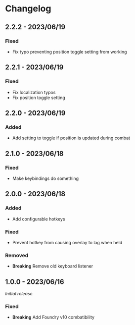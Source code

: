 # Changelog
## 2.2.2 - 2023/06/19
### Fixed
- Fix typo preventing position toggle setting from working
## 2.2.1 - 2023/06/19
### Fixed
- Fix localization typos
- Fix position toggle setting
## 2.2.0 - 2023/06/19
### Added
- Add setting to toggle if position is updated during combat
## 2.1.0 - 2023/06/18
### Fixed
- Make keybindings do something
## 2.0.0 - 2023/06/18
### Added
- Add configurable hotkeys
### Fixed
- Prevent hotkey from causing overlay to lag when held
### Removed
- **Breaking** Remove old keyboard listener
## 1.0.0 - 2023/06/16
_Initial release._
### Fixed
- **Breaking** Add Foundry v10 combatibility
